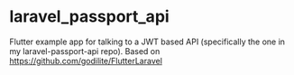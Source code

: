 # laravel_passport_api

Flutter example app for talking to a JWT based API (specifically the one in my laravel-passport-api repo). Based on https://github.com/godilite/FlutterLaravel
